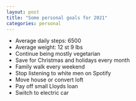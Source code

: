 ```yaml
---
layout: post
title: "Some personal goals for 2021"
categories: personal
---
```


- Average daily steps: 6500
- Average weight: 12 st 9 lbs 
- Continue being mostly vegetarian
- Save for Christmas and holidays every month
- Family walk every weekend
- Stop listening to white men on Spotify
- Move house or convert loft
- Pay off small Lloyds loan
- Switch to electric car
